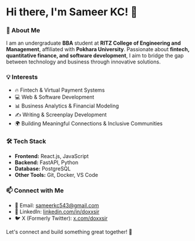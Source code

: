 # Hi there, I'm Sameer KC! 👋

### 🚀 About Me
I am an undergraduate **BBA** student at **RITZ College of Engineering and Management**, affiliated with **Pokhara University**. Passionate about **fintech, quantitative finance, and software development**, I aim to bridge the gap between technology and business through innovative solutions.

### 💡 Interests
- 🔥 Fintech & Virtual Payment Systems
- 💻 Web & Software Development
- 📊 Business Analytics & Financial Modeling
- ✍️ Writing & Screenplay Development
- 🌍 Building Meaningful Connections & Inclusive Communities

### 🛠️ Tech Stack
- **Frontend:** React.js, JavaScript
- **Backend:** FastAPI, Python
- **Database:** PostgreSQL
- **Other Tools:** Git, Docker, VS Code

### 📫 Connect with Me
- 📧 Email: sameerkc543@gmail.com
- 💼 LinkedIn: [linkedin.com/in/doxxsir](https://www.linkedin.com/in/doxxsir)
- 🐦 X (Formerly Twitter): [x.com/doxxsir](https://x.com/doxxsir)

Let's connect and build something great together! 🚀


